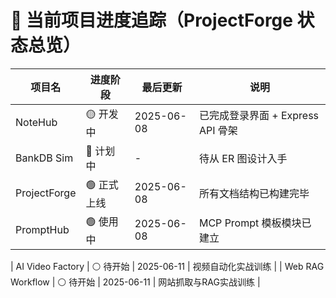 # 🔄 当前项目进度追踪（ProjectForge 状态总览）

| 项目名 | 进度阶段 | 最后更新 | 说明 |
|--------|----------|-----------|------|
| NoteHub | 🟡 开发中 | 2025-06-08 | 已完成登录界面 + Express API 骨架 |
| BankDB Sim | 🔴 计划中 | - | 待从 ER 图设计入手 |
| ProjectForge | 🟢 正式上线 | 2025-06-08 | 所有文档结构已构建完毕 |
| PromptHub | 🟢 使用中 | 2025-06-08 | MCP Prompt 模板模块已建立 |

| AI Video Factory | ⚪ 待开始 | 2025-06-11 | 视频自动化实战训练 |
| Web RAG Workflow | ⚪ 待开始 | 2025-06-11 | 网站抓取与RAG实战训练 |
